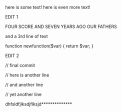here is some text!
here is even more text!

EDIT 1

FOUR SCORE AND SEVEN  YEARS AGO OUR FATHERS

and a 3rd line of text

function newfunction($var) {
	return $var;
}

EDIT 2

// final commit

// here is another line

// and another line

// yet another line

dhfsldfjlksdjflksjd**************
